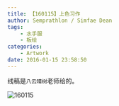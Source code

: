 ```yaml
---
title: 【160115】上色习作
author: Semprathlon / Simfae Dean
tags:
	- 水手服
	- 板绘
categories:
	- Artwork
date: 2016-01-15 23:58:50
---
```

线稿是`八云晴树`老师给的。

![160115](/blog/uploads/2016/01/160115.png)